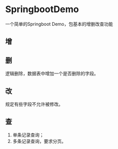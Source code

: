 # SpringbootDemo
一个简单的Springboot Demo，包基本的增删改查功能
## 增
## 删
逻辑删除，数据表中增加一个是否删除的字段。
## 改
规定有些字段不允许被修改。
## 查
1. 单条记录查询；
2. 多条记录查询，要求分页。
